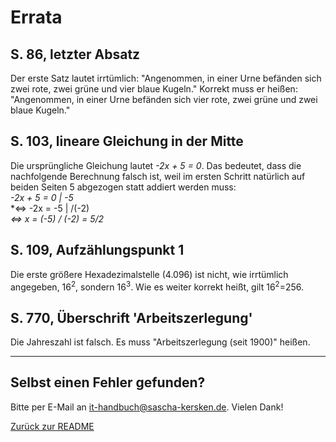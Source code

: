 # Errata #
## S. 86, letzter Absatz ##
Der erste Satz lautet irrtümlich: "Angenommen, in einer Urne befänden sich zwei rote, zwei grüne und vier blaue Kugeln."
Korrekt muss er heißen: "Angenommen, in einer Urne befänden sich vier rote, zwei grüne und zwei blaue Kugeln."
## S. 103, lineare Gleichung in der Mitte ##
Die ursprüngliche Gleichung lautet *-2x + 5 = 0*. Das bedeutet, dass die nachfolgende Berechnung falsch ist, weil im ersten Schritt natürlich auf beiden Seiten 5 abgezogen statt addiert werden muss:<br />
*-2x + 5 = 0 | -5*<br />
 *<=> -2x = -5 | /(-2)<br />
 *<=> x = (-5) / (-2) = 5/2*
## S. 109, Aufzählungspunkt 1 ##
Die erste größere Hexadezimalstelle (4.096) ist nicht, wie irrtümlich angegeben, 16<sup>2</sup>, sondern 16<sup>3</sup>. Wie es weiter korrekt heißt, gilt 16<sup>2</sup>=256.
## S. 770, Überschrift 'Arbeitszerlegung' ##
Die Jahreszahl ist falsch. Es muss "Arbeitszerlegung (seit 1900)" heißen.

---

## Selbst einen Fehler gefunden? ##
Bitte per E-Mail an [it-handbuch@sascha-kersken.de](mailto:it-handbuch@sascha-kersken.de). Vielen Dank!

[Zurück zur README](README.md)
